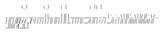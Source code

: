 <!-- language: lang-none -->
			 _         _       _            _  _
           (_)       (_)     | |          | || |
_ ___ ___   _  _ __   _  ___ | |__    ___ | || |  ______   ____  ___  _ __
| '_ ` _ \ | || '_ \ | |/ __|| '_ \  / _ \| || | |______| |_  / / _ \| '__|
| | | | | || || | | || |\__ \| | | ||  __/| || |           / / |  __/| |
| |_| |_| |_||_||_| |_||_||___/|_| |_| \___||_||_|          /___| \___||_|
